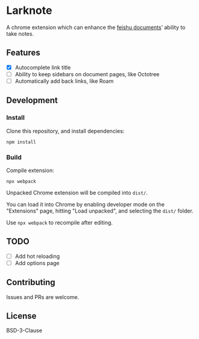 # Larknote

A chrome extension which can enhance the [feishu documents](https://www.feishu.cn/)’ ability to take notes.

## Features

- [x] Autocomplete link title
- [ ] Ability to keep sidebars on document pages, like Octotree
- [ ] Automatically add back links, like Roam

## Development

### Install

Clone this repository, and install dependencies:

```
npm install
```

### Build

Compile extension:

```
npx webpack
```

Unpacked Chrome extension will be compiled into `dist/`.

You can load it into Chrome by enabling developer mode on the "Extensions" page, hitting "Load unpacked", and selecting the `dist/` folder.

Use `npx webpack` to recompile after editing.

## TODO

- [ ] Add hot reloading
- [ ] Add options page

## Contributing

Issues and PRs are welcome.

## License

BSD-3-Clause

